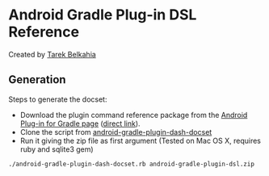 Android Gradle Plug-in DSL Reference
====================================

Created by [Tarek Belkahia](https://github.com/tokou)

## Generation

Steps to generate the docset:
* Download the plugin command reference package from the [Android Plug-in for Gradle page](https://developer.android.com/tools/building/plugin-for-gradle.html) ([direct link](https://developer.android.com/shareables/sdk-tools/android-gradle-plugin-dsl.zip)).
* Clone the script from [android-gradle-plugin-dash-docset](https://github.com/tokou/android-gradle-plugin-dash-docset)
* Run it giving the zip file as first argument (Tested on Mac OS X, requires ruby and sqlite3 gem)

```
./android-gradle-plugin-dash-docset.rb android-gradle-plugin-dsl.zip
```
